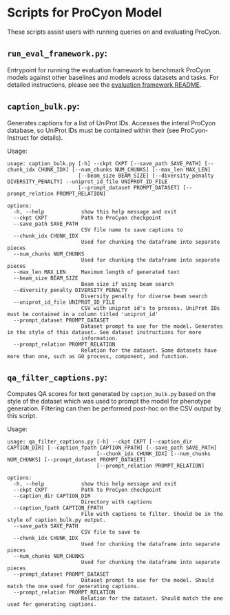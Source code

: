 # Scripts for ProCyon Model

These scripts assist users with running queries on and evaluating ProCyon.

`run_eval_framework.py`: 
------------------------
Entrypoint for running the evaluation framework to benchmark ProCyon models against other baselines and models across datasets and tasks. For detailed instructions, please see the [evaluation framework README](https://github.com/mims-harvard/ProCyon/tree/main/procyon/evaluate).

`caption_bulk.py`:
------------------
Generates captions for a list of UniProt IDs. Accesses the interal ProCyon database, so UniProt IDs must be contained within their (see ProCyon-Instruct for details). 

Usage:
```
usage: caption_bulk.py [-h] --ckpt CKPT [--save_path SAVE_PATH] [--chunk_idx CHUNK_IDX] [--num_chunks NUM_CHUNKS] [--max_len MAX_LEN]
                       [--beam_size BEAM_SIZE] [--diversity_penalty DIVERSITY_PENALTY] --uniprot_id_file UNIPROT_ID_FILE
                       [--prompt_dataset PROMPT_DATASET] [--prompt_relation PROMPT_RELATION]

options:
  -h, --help            show this help message and exit
  --ckpt CKPT           Path to ProCyon checkpoint
  --save_path SAVE_PATH
                        CSV file name to save captions to
  --chunk_idx CHUNK_IDX
                        Used for chunking the dataframe into separate pieces
  --num_chunks NUM_CHUNKS
                        Used for chunking the dataframe into separate pieces
  --max_len MAX_LEN     Maximum length of generated text
  --beam_size BEAM_SIZE
                        Beam size if using beam search
  --diversity_penalty DIVERSITY_PENALTY
                        Diversity penalty for diverse beam search
  --uniprot_id_file UNIPROT_ID_FILE
                        CSV with uniprot id's to process. UniProt IDs must be contained in a column titled 'uniprot_id'
  --prompt_dataset PROMPT_DATASET
                        Dataset prompt to use for the model. Generates in the style of this dataset. See dataset instructions for more
                        information.
  --prompt_relation PROMPT_RELATION
                        Relation for the dataset. Some datasets have more than one, such as GO process, component, and function.
```

`qa_filter_captions.py`:
------------------
Computes QA scores for text generated by `caption_bulk.py` based on the style of the dataset which was used to prompt the model for phenotype generation. Filtering can then be performed post-hoc on the CSV output by this script.

Usage:
```
usage: qa_filter_captions.py [-h] --ckpt CKPT [--caption_dir CAPTION_DIR] [--caption_fpath CAPTION_FPATH] [--save_path SAVE_PATH]         
                             [--chunk_idx CHUNK_IDX] [--num_chunks NUM_CHUNKS] [--prompt_dataset PROMPT_DATASET]                          
                             [--prompt_relation PROMPT_RELATION]                                                                          
                                                                                                                                          
options:                                                                                                                                  
  -h, --help            show this help message and exit                                                                                   
  --ckpt CKPT           Path to ProCyon checkpoint                                                                                        
  --caption_dir CAPTION_DIR                                                                                                               
                        Directory with captions                                                                                           
  --caption_fpath CAPTION_FPATH
                        File with captions to filter. Should be in the style of caption_bulk.py output.                                  
  --save_path SAVE_PATH
                        CSV file to save to
  --chunk_idx CHUNK_IDX
                        Used for chunking the dataframe into separate pieces                                                             
  --num_chunks NUM_CHUNKS
                        Used for chunking the dataframe into separate pieces                                                             
  --prompt_dataset PROMPT_DATASET
                        Dataset prompt to use for the model. Should match the one used for generating captions.                          
  --prompt_relation PROMPT_RELATION
                        Relation for the dataset. Should match the one used for generating captions.
```
